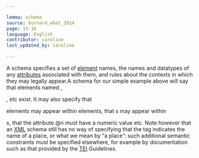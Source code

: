 ```yaml
---

lemma: schema
source: burnard_what_2014
page: 15-16
language: English
contributor: caroline
last_updated_by: caroline

---
```


A schema specifies a set of [element](element.html) names, the names and datatypes of any [attributes](attribute.html) associated with them, and rules about the contexts in which they may legally appear.A schema for our simple example above will say that elements named <doc>, <p>, <placeName> etc exist. It may also specify that <p> elements may appear within <doc> elements, that <placeName> s may appear within <p> s, that the attribute @n must have a numeric value etc. Note however that an [XML](XML.html) schema still has no way of specifying that the tag <placeName> indicates the name of a place, or what we mean by “a place”: such additional semantic constraints must be specified elsewhere, for example by documentation such as that provided by the [TEI](TEI.html) Guidelines.
